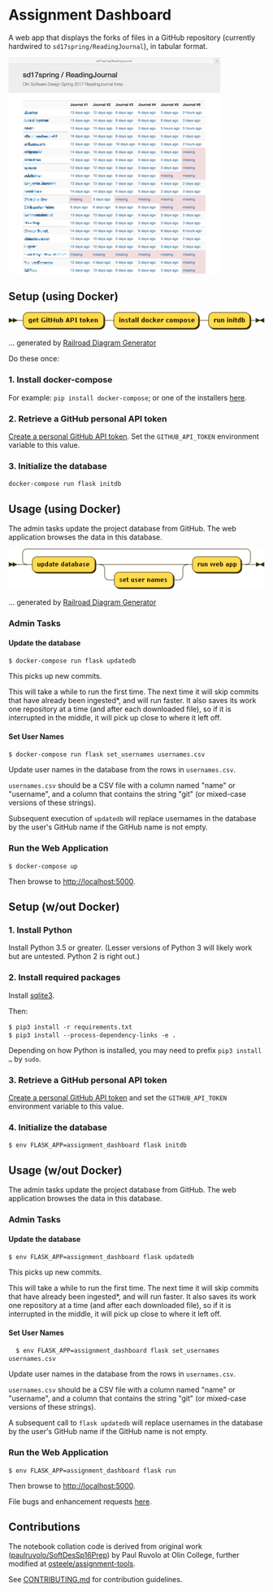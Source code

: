 # Assignment Dashboard

A web app that displays the forks of files in a GitHub repository (currently hardwired to `sd17spring/ReadingJournal`),
in tabular format.

![](./docs/screenshot.png)


## Setup (using Docker)

![](docs/setup.png)

... generated by [Railroad Diagram Generator](http://www.bottlecaps.de/rr/ui)

Do these once:

### 1. Install docker-compose

For example: `pip install docker-compose`; or one of the installers [here](https://docs.docker.com/compose/install/).

### 2. Retrieve a GitHub personal API token

[Create a personal GitHub API token](https://github.com/blog/1509-personal-api-tokens).
Set the `GITHUB_API_TOKEN` environment variable to this value.

### 3. Initialize the database

    docker-compose run flask initdb


## Usage (using Docker)

The admin tasks update the project database from GitHub.
The web application browses the data in this database.

![](docs/use.png)

... generated by [Railroad Diagram Generator](http://www.bottlecaps.de/rr/ui)

### Admin Tasks

#### Update the database

    $ docker-compose run flask updatedb

This picks up new commits.

This will take a while to run the first time.
The next time it will skip commits that have already been ingested*, and will run faster.
It also saves its work one repository at a time (and after each downloaded file),
so if it is interrupted in the middle, it will pick up close to where it left off.


#### Set User Names

    $ docker-compose run flask set_usernames usernames.csv

Update user names in the database from the rows in `usernames.csv`.

`usernames.csv` should be a CSV file with a column named "name" or "username",
and a column that contains the string "git" (or mixed-case versions of these
strings).

Subsequent execution of `updatedb` will replace usernames in the database
by the user's GitHub name if the GitHub name is not empty.


### Run the Web Application

    $ docker-compose up

Then browse to <http://localhost:5000>.


## Setup (w/out Docker)

### 1. Install Python

Install Python 3.5 or greater. (Lesser versions of Python 3 will likely work but are untested. Python 2 is right out.)

### 2. Install required packages

Install [sqlite3](https://www.sqlite.org).

Then:

    $ pip3 install -r requirements.txt
    $ pip3 install --process-dependency-links -e .

Depending on how Python is installed, you may need to prefix `pip3 install …` by `sudo`.


### 3. Retrieve a GitHub personal API token

[Create a personal GitHub API token](https://github.com/blog/1509-personal-api-tokens)
and set the `GITHUB_API_TOKEN` environment variable to this value.


### 4. Initialize the database

    $ env FLASK_APP=assignment_dashboard flask initdb


## Usage (w/out Docker)

The admin tasks update the project database from GitHub.
The web application browses the data in this database.

### Admin Tasks

#### Update the database

    $ env FLASK_APP=assignment_dashboard flask updatedb

This picks up new commits.

This will take a while to run the first time.
The next time it will skip commits that have already been ingested*, and will run faster.
It also saves its work one repository at a time (and after each downloaded file),
so if it is interrupted in the middle, it will pick up close to where it left off.


#### Set User Names

      $ env FLASK_APP=assignment_dashboard flask set_usernames usernames.csv

Update user names in the database from the rows in `usernames.csv`.

`usernames.csv` should be a CSV file with a column named "name" or "username",
and a column that contains the string "git" (or mixed-case versions of these
strings).

A subsequent call to `flask updatedb` will replace usernames in the database
by the user's GitHub name if the GitHub name is not empty.


### Run the Web Application

    $ env FLASK_APP=assignment_dashboard flask run

Then browse to <http://localhost:5000>.

File bugs and enhancement requests [here](https://github.com/osteele/assignment-dashboard/issues).


## Contributions

The notebook collation code is derived from original work ([paulruvolo/SoftDesSp16Prep](https://github.com/paulruvolo/SoftDesSp16Prep)) by Paul Ruvolo at Olin College, further modified at [osteele/assignment-tools](https://github.com/osteele/assignment-tools).

See [CONTRIBUTING.md](CONTRIBUTING.md) for contribution guidelines.
